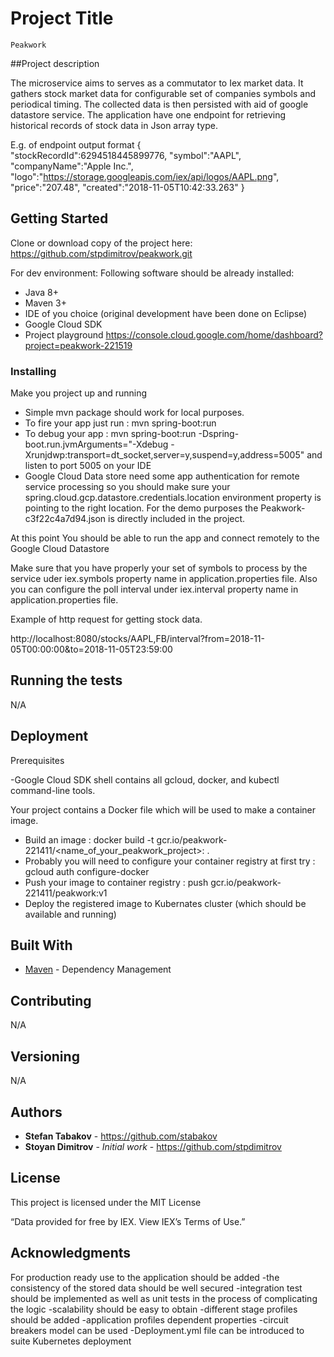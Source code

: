 # Project Title
	Peakwork
	
##Project description

 The microservice aims to serves as a commutator to Iex market data.
 It gathers stock market data for configurable set of companies symbols and periodical timing.
 The collected data is then persisted with aid of google datastore service.
 The application have one endpoint for retrieving historical records of stock data in Json array type.
	
 E.g. of endpoint output format 
 {  
   "stockRecordId":6294518445899776,
   "symbol":"AAPL",
   "companyName":"Apple Inc.",
   "logo":"https://storage.googleapis.com/iex/api/logos/AAPL.png",
   "price":"207.48",
   "created":"2018-11-05T10:42:33.263"
 }
	
## Getting Started

Clone or download copy of the project here: https://github.com/stpdimitrov/peakwork.git

For dev environment:
Following software should be already installed:
 - Java 8+
 - Maven 3+
 - IDE of you choice (original development have been done on Eclipse)
 - Google Cloud SDK
 - Project playground https://console.cloud.google.com/home/dashboard?project=peakwork-221519
	
### Installing

Make you project up and running
 - Simple mvn package should work for local purposes.
 - To fire your app just run : mvn spring-boot:run
 - To debug your app : mvn spring-boot:run -Dspring-boot.run.jvmArguments="-Xdebug -Xrunjdwp:transport=dt_socket,server=y,suspend=y,address=5005" and listen to port 5005 on your IDE
 - Google Cloud Data store need some app authentication for remote service processing so you should make sure your spring.cloud.gcp.datastore.credentials.location environment property 
 is pointing to the right location. For the demo purposes the Peakwork-c3f22c4a7d94.json is directly included in the project.

 At this point You should be able to run the app and connect remotely to the Google Cloud Datastore

 Make sure that you have properly your set of symbols to process by the service uder iex.symbols property name in application.properties file.
 Also you can configure the poll interval under iex.interval property name in application.properties file.

 Example of http request for getting stock data.

 http://localhost:8080/stocks/AAPL,FB/interval?from=2018-11-05T00:00:00&to=2018-11-05T23:59:00

## Running the tests

N/A

## Deployment

Prerequisites

 -Google Cloud SDK shell contains all gcloud, docker, and kubectl command-line tools.

 Your project contains a Docker file which will be used to make a container image.
 - Build an image : docker build -t gcr.io/peakwork-221411/<name_of_your_peakwork_project>:<version> .
 - Probably you will need to configure your container registry at first try : gcloud auth configure-docker
 - Push your image to container registry : push gcr.io/peakwork-221411/peakwork:v1
 - Deploy the registered image to Kubernates cluster (which should be available and running)


## Built With

* [Maven](https://maven.apache.org/) - Dependency Management

## Contributing

N/A

## Versioning

N/A

## Authors

* **Stefan Tabakov** - https://github.com/stabakov
* **Stoyan Dimitrov** - *Initial work* - https://github.com/stpdimitrov

## License

This project is licensed under the MIT License

“Data provided for free by IEX. View IEX’s Terms of Use.”

## Acknowledgments

For production ready use to the application should be added 
 -the consistency of the stored data should be well secured
 -integration test should be implemented as well as unit tests in the process of complicating the logic
 -scalability should be easy to obtain
 -different stage profiles should be added
 -application profiles dependent properties
 -circuit breakers model can be used
 -Deployment.yml file can be introduced to suite Kubernetes deployment